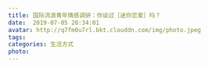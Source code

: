 ```yaml
---
title: 国际流浪青年情感调研：你谈过［迷你恋爱］吗？
date:  2019-07-05 20:34:01
avatar: http://q7fm0u7rl.bkt.clouddn.com/img/photo.jpeg
tags: 
categories: 生活方式
photo: 
---
```


